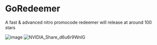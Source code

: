 # GoRedeemer
A fast & advanced nitro promocode redeemer
will release at around 100 stars

![image](https://github.com/YABOIpy/GoRedeemer/assets/110062350/f68e3f59-7c65-4d99-b71f-d124157e22d1)
![NVIDIA_Share_d6u6r9WnlG](https://github.com/YABOIpy/GoRedeemer/assets/110062350/f3c529e0-c409-4818-a7b4-11f2b2aaee59)
